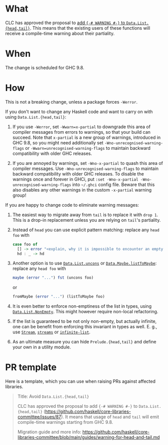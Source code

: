 # What

CLC has approved the proposal to
[add `{-# WARNING #-}` to `Data.List.{head,tail}`](https://github.com/haskell/core-libraries-committee/issues/87). This means that the existing users of these functions will receive a compile-time warning about their partiality.

# When

The change is scheduled for GHC 9.8.

# How

This is not a breaking change, unless a package forces `-Werror`.

If you don't want to change any Haskell code and want to carry on with using `Data.List.{head,tail}`:

1. If you use `-Werror`, set `-Wwarn=x-partial` to downgrade this area of compiler messages from errors to warnings, so that your build can succeed. Note that `x-partial` is a new group of warnings, introduced in GHC 9.8, so you might need additionally set `-Wno-unrecognised-warning-flags` or `-Wwarn=unrecognised-warning-flags` to maintain backward compatibility with older GHC releases.

2. If you are annoyed by warnings, set `-Wno-x-partial` to quash this area of compiler messages. Use `-Wno-unrecognised-warning-flags` to maintain backward compatibility with older GHC releases. To disable the warnings once and forever in GHCi, put `:set -Wno-x-partial -Wno-unrecognised-warning-flags` into `~/.ghci` config file.
   Beware that this also disables any other warnings in the custom `-x-partial` warning group!

If you are happy to change code to eliminate warning messages:

1. The easiest way to migrate away from `tail` is to replace it with `drop 1`. This is a drop-in replacement unless you are relying on `tail`'s partiality.

2. Instead of `head` you can use explicit pattern matching: replace any `head foo` with

    ```haskell
    case foo of
      [] -> error "<explain, why it is impossible to encounter an empty list here>"
      hd : _ -> hd
    ```

3. Another option is to use [`Data.List.uncons`](https://hackage.haskell.org/package/base/docs/Data-List.html#v:uncons) or [`Data.Maybe.listToMaybe`](https://hackage.haskell.org/package/base/docs/Data-Maybe.html#v:listToMaybe): replace any `head foo` with

    ```haskell
    maybe (error "...") fst (uncons foo)
    ```

    or

    ```haskell
    fromMaybe (error "...") (listToMaybe foo)
    ```

4. It is even better to enforce non-emptiness of the list in types, using [`Data.List.NonEmpty`](https://hackage.haskell.org/package/base/docs/Data-List-NonEmpty.html). This might however require non-local refactoring.

5. If the list is guaranteed to be not only non-empty, but actually infinite, one can be benefit from enforcing this invariant in types as well. E. g., use  [`Stream`](https://hackage.haskell.org/package/Stream/docs/Data-Stream.html), [`streams`](https://hackage.haskell.org/package/streams/docs/Data-Stream-Infinite.html) or [`infinite-list`](https://hackage.haskell.org/package/infinite-list/docs/Data-List-Infinite.html).

6. As an ultimate measure you can hide `Prelude.{head,tail}` and define your own in a utility module.

# PR template

Here is a template, which you can use when raising PRs against affected libraries.

> Title: Avoid `Data.List.{head,tail}`
>
> CLC has approved the proposal to add `{-# WARNING #-}` to `Data.List.{head,tail}`
> (https://github.com/haskell/core-libraries-committee/issues/87).
> It means that usage of `head` and `tail` will emit compile-time warnings
> starting from GHC 9.8.
>
> Migration guide and more info:
> https://github.com/haskell/core-libraries-committee/blob/main/guides/warning-for-head-and-tail.md
